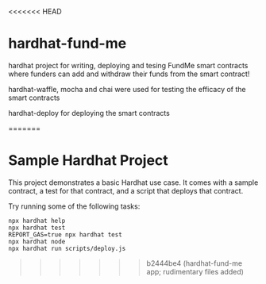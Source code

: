 <<<<<<< HEAD
# hardhat-fund-me

hardhat project for writing, deploying and tesing FundMe smart contracts where funders can add and withdraw their funds from the smart contract!

hardhat-waffle, mocha and chai were used for testing the efficacy of the smart contracts

hardhat-deploy for deploying the smart contracts

=======
# Sample Hardhat Project

This project demonstrates a basic Hardhat use case. It comes with a sample contract, a test for that contract, and a script that deploys that contract.

Try running some of the following tasks:

```shell
npx hardhat help
npx hardhat test
REPORT_GAS=true npx hardhat test
npx hardhat node
npx hardhat run scripts/deploy.js
```
>>>>>>> b2444be4 (hardhat-fund-me app; rudimentary files added)
